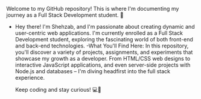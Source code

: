 Welcome to my GitHub repository! This is where I'm documenting my journey as a Full Stack Development student. 🚀

- Hey there! I'm Shehzab, and I'm passionate about creating dynamic and user-centric web applications. I'm currently 
    enrolled as a Full Stack Development student, exploring the fascinating world of both front-end and back-end technologies.
-What You'll Find Here:
   In this repository, you'll discover a variety of projects, assignments, and experiments that showcase my growth as a 
   developer. From HTML/CSS web designs to interactive JavaScript applications, and even server-side projects with Node.js and 
   databases – I'm diving headfirst into the full stack experience.

   Keep coding and stay curious! 💻🌟
